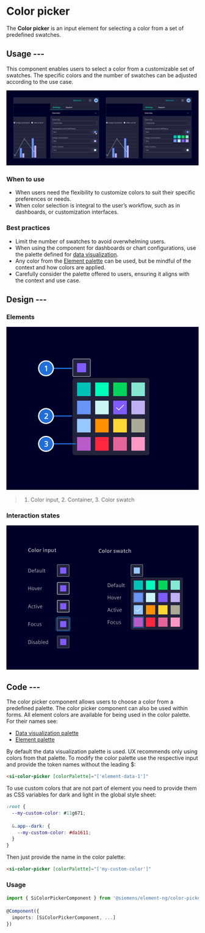 # Color picker

The **Color picker** is an input element for selecting a color from a set of predefined swatches.

## Usage ---

This component enables users to select a color from a customizable set of swatches.
The specific colors and the number of swatches can be adjusted according to the use case.

![Color picker](images/color-picker.png)

### When to use

- When users need the flexibility to customize colors to suit their specific preferences or needs.
- When color selection is integral to the user’s workflow, such as in dashboards, or customization interfaces.

### Best practices

- Limit the number of swatches to avoid overwhelming users.
- When using the component for dashboards or chart configurations, use the palette defined
  for [data visualization](../../fundamentals/colors/data-visualization-colors.md).
- Any color from the [Element palette](../../fundamentals/colors/color-palette.md) can be used, but be mindful of
  the context and how colors are applied.
- Carefully consider the palette offered to users, ensuring it aligns with the context and use case.

## Design ---

### Elements

![Color picker elements](images/color-picker-elements.png)

> 1. Color input, 2. Container, 3. Color swatch

### Interaction states

![Color picker states](images/color-picker-states.png)

## Code ---

The color picker component allows users to choose a color from a predefined palette. The color picker component can also be used within forms.
All element colors are available for being used in the color palette. For their names see:

- [Data visualization palette](../../fundamentals/colors/data-visualization-colors.md)
- [Element palette](../../fundamentals/colors/color-palette.md)

By default the data visualization palette is used. UX recommends only using colors
from that palette. To modify the color palette use the respective input and provide the token names without the leading $:

```html
<si-color-picker [colorPalette]="['element-data-1']"
```

To use custom colors that are not part of element you need to provide them as CSS variables for dark and light in the global style sheet:

```scss
:root {
  --my-custom-color: #11g671;

  &.app--dark: {
    --my-custom-color: #da1611;
  }
}
```

Then just provide the name in the color palette:

```html
<si-color-picker [colorPalette]="['my-custom-color']"
```

### Usage

```ts
import { SiColorPickerComponent } from '@siemens/element-ng/color-picker';

@Component({
  imports: [SiColorPickerComponent, ...]
})
```

<si-docs-component example="si-color-picker/si-color-picker" height="250"></si-docs-component>

<si-docs-api component="SiColorPickerComponent"></si-docs-api>

<si-docs-types></si-docs-types>
